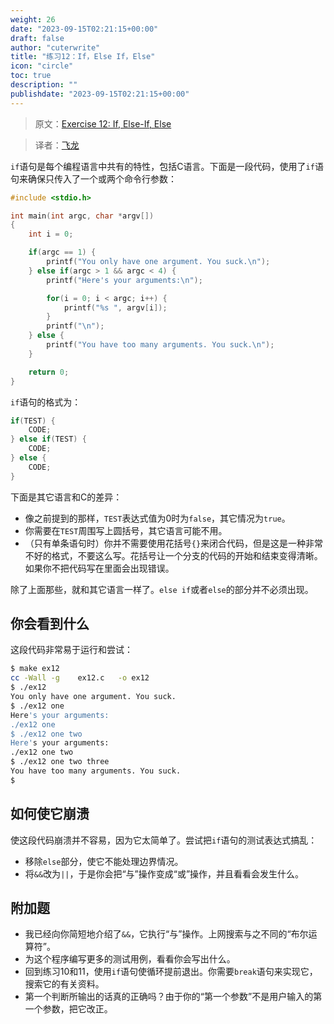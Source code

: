 ```yaml
---
weight: 26
date: "2023-09-15T02:21:15+00:00"
draft: false
author: "cuterwrite"
title: "练习12：If，Else If，Else"
icon: "circle"
toc: true
description: ""
publishdate: "2023-09-15T02:21:15+00:00"
---
```




> 原文：[Exercise 12: If, Else-If, Else](http://c.learncodethehardway.org/book/ex12.html)

> 译者：[飞龙](https://github.com/wizardforcel)

`if`语句是每个编程语言中共有的特性，包括C语言。下面是一段代码，使用了`if`语句来确保只传入了一个或两个命令行参数：

```c
#include <stdio.h>

int main(int argc, char *argv[])
{
    int i = 0;

    if(argc == 1) {
        printf("You only have one argument. You suck.\n");
    } else if(argc > 1 && argc < 4) {
        printf("Here's your arguments:\n");

        for(i = 0; i < argc; i++) {
            printf("%s ", argv[i]);
        }
        printf("\n");
    } else {
        printf("You have too many arguments. You suck.\n");
    }

    return 0;
}
```

`if`语句的格式为：

```c
if(TEST) {
    CODE;
} else if(TEST) {
    CODE;
} else {
    CODE;
}
```

下面是其它语言和C的差异：

+ 像之前提到的那样，`TEST`表达式值为0时为`false`，其它情况为`true`。
+ 你需要在`TEST`周围写上圆括号，其它语言可能不用。
+ （只有单条语句时）你并不需要使用花括号`{}`来闭合代码，但是这是一种非常不好的格式，不要这么写。花括号让一个分支的代码的开始和结束变得清晰。如果你不把代码写在里面会出现错误。

除了上面那些，就和其它语言一样了。`else if`或者`else`的部分并不必须出现。

## 你会看到什么

这段代码非常易于运行和尝试：

```sh
$ make ex12
cc -Wall -g    ex12.c   -o ex12
$ ./ex12
You only have one argument. You suck.
$ ./ex12 one
Here's your arguments:
./ex12 one
$ ./ex12 one two
Here's your arguments:
./ex12 one two
$ ./ex12 one two three
You have too many arguments. You suck.
$
```

## 如何使它崩溃

使这段代码崩溃并不容易，因为它太简单了。尝试把`if`语句的测试表达式搞乱：

+ 移除`else`部分，使它不能处理边界情况。
+ 将`&&`改为`||`，于是你会把“与”操作变成“或”操作，并且看看会发生什么。

## 附加题

+ 我已经向你简短地介绍了`&&`，它执行“与”操作。上网搜索与之不同的“布尔运算符”。
+ 为这个程序编写更多的测试用例，看看你会写出什么。
+ 回到练习10和11，使用`if`语句使循环提前退出。你需要`break`语句来实现它，搜索它的有关资料。
+ 第一个判断所输出的话真的正确吗？由于你的“第一个参数”不是用户输入的第一个参数，把它改正。
